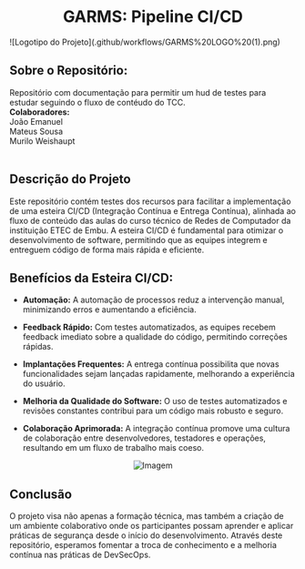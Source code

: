 <div align="center"> 
<h1> GARMS: Pipeline CI/CD</h1>
</div>
![Logotipo do Projeto](.github/workflows/GARMS%20LOGO%20(1).png)
<h2>Sobre o Repositório:</h2>
<a>Repositório com documentação para permitir um hud de testes para estudar seguindo o fluxo de contéudo do TCC.</a>

<br>
<strong>Colaboradores:</strong><br>
<a> João Emanuel</a><br>
<a>Mateus Sousa</a><br>
<a>Murilo Weishaupt</a><br><br>

<h2>Descrição do Projeto</h2>

Este repositório contém testes dos recursos para facilitar a implementação de uma esteira CI/CD (Integração Contínua e Entrega Contínua), alinhada ao fluxo de conteúdo das aulas do curso técnico de Redes de  Computador da instituição ETEC de Embu. A esteira CI/CD é fundamental para otimizar o desenvolvimento de software, permitindo que as equipes integrem e entreguem código de forma mais rápida e eficiente.

<h2>Benefícios da Esteira CI/CD:</h2>

- **Automação:** A automação de processos reduz a intervenção manual, minimizando erros e aumentando a eficiência.

- **Feedback Rápido:** Com testes automatizados, as equipes recebem feedback imediato sobre a qualidade do código, permitindo correções rápidas.

- **Implantações Frequentes:** A entrega contínua possibilita que novas funcionalidades sejam lançadas rapidamente, melhorando a experiência do usuário.

- **Melhoria da Qualidade do Software:** O uso de testes automatizados e revisões constantes contribui para um código mais robusto e seguro.

- **Colaboração Aprimorada:** A integração contínua promove uma cultura de colaboração entre desenvolvedores, testadores e operações, resultando em um fluxo de trabalho mais coeso.

<div align="center"> 
<img src="https://hnz.com.br/wp-content/uploads/2021/12/get3qt3.png" alt="Imagem" width="">
</div>
<h2>Conclusão</h2>

O projeto visa não apenas a formação técnica, mas também a criação de um ambiente colaborativo onde os participantes possam aprender e aplicar práticas de segurança desde o início do desenvolvimento. Através deste repositório, esperamos fomentar a troca de conhecimento e a melhoria contínua nas práticas de DevSecOps.
